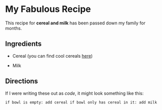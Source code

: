 # My Fabulous Recipe

This recipe for **cereal and milk** has been passed down my family for months.

## Ingredients

* Cereal (you can find cool cereals [here](www.example.com/coolcereals))

* Milk

## Directions

If I were writing these out as _code_, it might look something like this:</p>

`if bowl is empty:
    add cereal
if bowl only has cereal in it:
    add milk`
